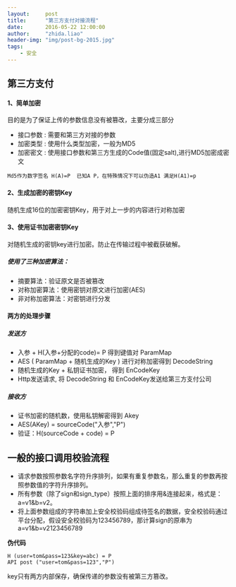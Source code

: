 ```yaml
---
layout:     post
title:      "第三方支付对接流程"
date:       2016-05-22 12:00:00
author:     "zhida.liao"
header-img: "img/post-bg-2015.jpg"
tags:
    - 安全
---
```



## 第三方支付

#### 1、简单加密

目的是为了保证上传的参数信息没有被篡改，主要分成三部分

- 接口参数 : 需要和第三方对接的参数 
- 加密类型 : 使用什么类型加密，一般为MD5
- 加密密文 : 使用接口参数和第三方生成的Code值(固定salt),进行MD5加密成密文
 
`Md5作为数字签名 H(A)=P  已知A P，在特殊情况下可以伪造A1 满足H(A1)=p`  
 
#### 2、生成加密的密钥Key

随机生成16位的加密密钥Key，用于对上一步的内容进行对称加密

#### 3、使用证书加密密钥Key

对随机生成的密钥key进行加密。防止在传输过程中被截获破解。


##### 使用了三种加密算法：

- 摘要算法：验证原文是否被篡改
- 对称加密算法：使用密钥对原文进行加密(AES)
- 非对称加密算法：对密钥进行分发


#### 两方的处理步骤

##### 发送方

- 入参 +  H(入参+分配的code)= P    得到键值对 ParamMap
- AES ( ParamMap + 随机生成的Key ) 进行对称加密得到  DecodeString
- 随机生成的Key + 私钥证书加密，  得到 EnCodeKey
- Http发送请求, 将 DecodeString 和 EnCodeKey发送给第三方支付公司

##### 接收方

- 证书加密的随机数，使用私钥解密得到 Akey
- AES(AKey) = sourceCode("入参","P")
- 验证：H(sourceCode + code) = P 




## 一般的接口调用校验流程

- 请求参数按照参数名字符升序排列，如果有重复参数名，那么重复的参数再按照参数值的字符升序排列。
- 所有参数（除了sign和sign_type）按照上面的排序用&连接起来，格式是：a=v1&b=v2。
- 将上面参数组成的字符串加上安全校验码组成待签名的数据，安全校验码通过平台分配，假设安全校验码为123456789，那计算sign的原串为a=v1&b=v2123456789


**伪代码**
```
H (user=tom&pass=123&key=abc) = P
API post ("user=tom&pass=123","P")
```

key只有两方内部保存，确保传递的参数没有被第三方篡改。
